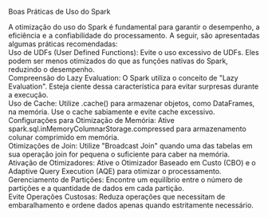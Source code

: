 Boas Práticas de Uso do Spark
<div style="text-align: justify">
A otimização do uso do Spark é fundamental para garantir o desempenho, a eficiência e a confiabilidade do processamento. A seguir, são apresentadas algumas práticas recomendadas:
</div>
Uso de UDFs (User Defined Functions): Evite o uso excessivo de UDFs. Eles podem ser menos otimizados do que as funções nativas do Spark, reduzindo o desempenho.<br />
Compreensão do Lazy Evaluation: O Spark utiliza o conceito de "Lazy Evaluation". Esteja ciente dessa característica para evitar surpresas durante a execução.<br />
Uso de Cache: Utilize .cache() para armazenar objetos, como DataFrames, na memória. Use o cache sabiamente e evite cache excessivo.<br />
Configurações para Otimização de Memória: Ative spark.sql.inMemoryColumnarStorage.compressed para armazenamento colunar comprimido em memória.<br />
Otimizações de Join: Utilize "Broadcast Join" quando uma das tabelas em sua operação join for pequena o suficiente para caber na memória.<br />
Ativação de Otimizadores: Ative o Otimizador Baseado em Custo (CBO) e o Adaptive Query Execution (AQE) para otimizar o processamento.<br />
Gerenciamento de Partições: Encontre um equilíbrio entre o número de partições e a quantidade de dados em cada partição.<br />
Evite Operações Custosas: Reduza operações que necessitam de embaralhamento e ordene dados apenas quando estritamente necessário.<br />